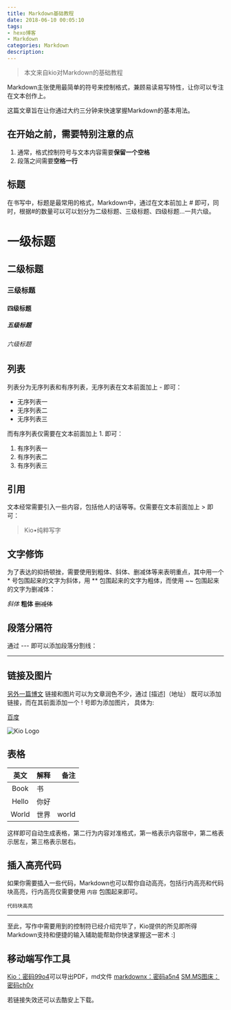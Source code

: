 ```yaml
---
title: Markdown基础教程
date: 2018-06-10 00:05:10
tags:
- hexo博客
- Markdown
categories: Markdown
description:
---
```

> 本文来自kio对Markdown的基础教程

<!--more-->
Markdown主张使用最简单的符号来控制格式，兼顾易读易写特性，让你可以专注在文本创作上。

这篇文章旨在让你通过大约三分钟来快速掌握Markdown的基本用法。

## 在开始之前，需要特别注意的点

1. 通常，格式控制符号与文本内容需要**保留一个空格**
2. 段落之间需要**空格一行**

## 标题

在书写中，标题是最常用的格式，Markdown中，通过在文本前加上 # 即可，同时，根据#的数量可以可以划分为二级标题、三级标题、四级标题...一共六级。


# 一级标题
## 二级标题
### 三级标题
#### 四级标题
##### 五级标题
###### 六级标题

## 列表

列表分为无序列表和有序列表，无序列表在文本前面加上 - 即可：

- 无序列表一
- 无序列表二
- 无序列表三

而有序列表仅需要在文本前面加上 1. 即可：

1. 有序列表一
2. 有序列表二
3. 有序列表三

## 引用

文本经常需要引入一些内容，包括他人的话等等。仅需要在文本前面加上 > 即可：

> Kio•纯粹写字

## 文字修饰

为了表达的抑扬顿挫，需要使用到粗体、斜体、删减体等来表明重点，其中用一个 * 号包围起来的文字为斜体，用 ** 包围起来的文字为粗体，而使用 ~~ 包围起来的文字为删减体：

*斜体* **粗体** ~~删减体~~


## 段落分隔符

通过 --- 即可以添加段落分割线：

---

## 链接及图片

[另外一篇博文](https://lruihao.github.io/hexo-添加图片%EF%BC%8C音乐%EF%BC%8C链接%EF%BC%8C视频.html)
链接和图片可以为文章润色不少，通过 [描述]（地址） 既可以添加链接，而在其前面添加一个 ! 号即为添加图片， 具体为:

[百度](https://www.baidu.com)

![Kio Logo](http://oss.blurme.idik.net/artemis/image/logo.png)

## 表格

|英文|解释|备注|
|:-:|:--|--:|
|Book|书|   |
|Hello|你好|   |
|World|世界|world|

这样即可自动生成表格，第二行为内容对准格式，第一格表示内容居中，第二格表示居左，第三格表示居右。

## 插入高亮代码

如果你需要插入一些代码，Markdown也可以帮你自动高亮，包括行内高亮和代码块高亮，行内高亮仅需要使用 `内容` 包围起来即可。

```
代码块高亮
```

---

至此，写作中需要用到的控制符已经介绍完毕了，Kio提供的所见即所得Markdown支持和便捷的输入辅助能帮助你快速掌握这一密术 :]


## 移动端写作工具

[Kio：密码99o4](https://pan.baidu.com/s/15a7yXCamGZzYlrfRhy_j6w)可以导出PDF，md文件
[markdownx：密码a5n4](https://pan.baidu.com/s/1-ImjJfOURod2nUpXAc_Ejw)
[SM.MS图床：密码ch0v](https://pan.baidu.com/s/1-zAl54zLNekq4hLaDC-8Qg)

若链接失效还可以去酷安上下载。